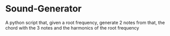 # Sound-Generator
A python script that, given a root frequency, generate 2 notes from that, the chord with the 3 notes and the harmonics of the root frequency
